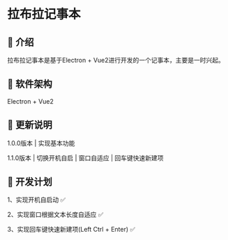 # 拉布拉记事本

## 🎉 介绍
拉布拉记事本是基于Electron + Vue2进行开发的一个记事本，主要是一时兴起。

## 🎁 软件架构
Electron + Vue2

## 🧨 更新说明
1.0.0版本 | 实现基本功能

1.1.0版本 | 切换开机自启 | 窗口自适应 | 回车键快速新建项

## 🍚 开发计划
1、实现开机自启动 ✅

2、实现窗口根据文本长度自适应 ✅

3、实现回车键快速新建项(Left Ctrl + Enter) ✅